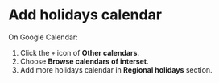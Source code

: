 # Add holidays calendar

On Google Calendar:
1. Click the `+` icon of **Other calendars**.
2. Choose **Browse calendars of interset**.
3. Add more holidays calendar in **Regional holidays** section.
